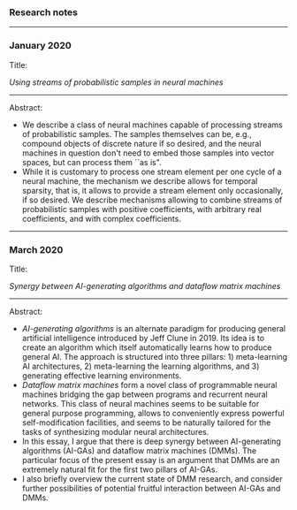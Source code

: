 ### Research notes

---

### January 2020

Title:

_Using streams of probabilistic samples in neural machines_

---

Abstract:
  * We describe a class of neural machines capable of processing streams of probabilistic samples. The samples themselves can be, e.g., compound objects of discrete nature if so desired, and the neural machines in question don't need to embed those samples into vector spaces, but can process them ``as is". 
  * While it is customary to process one stream element per one cycle of a neural machine, the mechanism we describe allows for temporal sparsity, that is, it allows to provide a stream element only occasionally, if so desired. We describe mechanisms allowing to combine streams of probabilistic samples with positive coefficients, with arbitrary real coefficients, and with complex coefficients.
  
---

### March 2020

Title:

_Synergy between AI-generating algorithms and dataflow matrix machines_

---

Abstract:
  * _AI-generating algorithms_ is an alternate paradigm for producing general artificial intelligence
introduced by Jeff Clune in 2019. Its idea is to create an algorithm which itself automatically learns how
to produce general AI. The approach is structured into three pillars: 1) meta-learning AI architectures, 2) 
meta-learning the learning algorithms, and 3) generating effective learning environments.
  * _Dataflow matrix machines_ form a novel class of programmable neural machines bridging the gap
between programs and recurrent neural networks. This class of neural machines seems to be suitable
for general purpose programming, allows to conveniently express powerful self-modification facilities,
and seems to be naturally tailored for the tasks of synthesizing modular neural architectures.
  * In this essay, I argue that there is deep synergy between AI-generating algorithms (AI-GAs) and
dataflow matrix machines (DMMs). The particular focus of the present essay is an argument that
DMMs are an extremely natural fit for the first two pillars of AI-GAs.
  * I also briefly overview the current state of DMM research, and consider further possibilities of potential
fruitful interaction between AI-GAs and DMMs.
